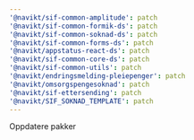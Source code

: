 ```yaml
---
'@navikt/sif-common-amplitude': patch
'@navikt/sif-common-formik-ds': patch
'@navikt/sif-common-soknad-ds': patch
'@navikt/sif-common-forms-ds': patch
'@navikt/appstatus-react-ds': patch
'@navikt/sif-common-core-ds': patch
'@navikt/sif-common-utils': patch
'@navikt/endringsmelding-pleiepenger': patch
'@navikt/omsorgspengesoknad': patch
'@navikt/sif-ettersending': patch
'@navikt/SIF_SOKNAD_TEMPLATE': patch
---
```


Oppdatere pakker
